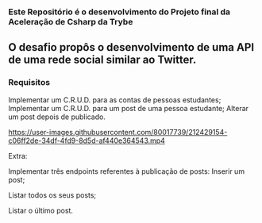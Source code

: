 ### Este Repositório é o desenvolvimento do Projeto final da Aceleração de Csharp da Trybe

## O desafio propôs o desenvolvimento de uma API de uma rede social similar ao Twitter. 

### Requisitos

Implementar um C.R.U.D. para as contas de pessoas estudantes;
Implementar um C.R.U.D. para um post de uma pessoa estudante;
Alterar um post depois de publicado.


https://user-images.githubusercontent.com/80017739/212429154-c06ff2de-34df-4fd9-8d5d-af440e364543.mp4



Extra:

Implementar três endpoints referentes à publicação de posts:
Inserir um post;

Listar todos os seus posts;

Listar o último post.
